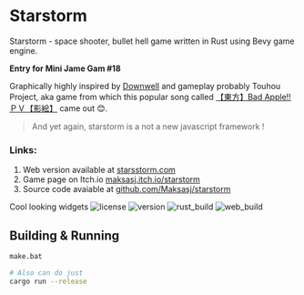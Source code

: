 # Starstorm

Starstorm - space shooter, bullet hell game written in Rust using Bevy game engine.

**Entry for Mini Jame Gam #18**

Graphically highly inspired by [Downwell](https://store.steampowered.com/app/360740/Downwell/) and gameplay probably Touhou Project, aka game from which this popular song called [【東方】Bad Apple!! ＰＶ【影絵】](https://youtu.be/FtutLA63Cp8) came out 😊.

> And yet again, starstorm is a not a new javascript framework !

### Links:
1. Web version available at [starsstorm.com](https://starsstorm.com/) <br>
2. Game page on Itch.io [maksasj.itch.io/starstorm](https://maksasj.itch.io/starstorm) <br>
3. Source code avaiable at [github.com/Maksasj/starstorm](https://github.com/Maksasj/starstorm)

Cool looking widgets 
<img src="https://img.shields.io/github/license/Maksasj/starstorm" alt="license">
<img src="https://img.shields.io/github/v/release/Maksasj/starstorm" alt="version">
<img src="https://img.shields.io/github/actions/workflow/status/Maksasj/starstorm/rust_release.yml?label=build" alt="rust_build">
<img src="https://img.shields.io/github/actions/workflow/status/Maksasj/starstorm/web_release.yml?label=web build" alt="web_build">

## Building & Running
```bash
make.bat

# Also can do just
cargo run --release
```